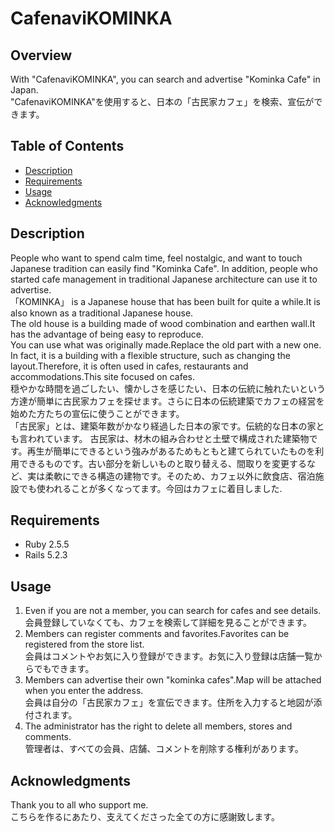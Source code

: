 # CafenaviKOMINKA

## Overview
With "CafenaviKOMINKA", you can search and advertise "Kominka Cafe" in Japan.   
"CafenaviKOMINKA"を使用すると、日本の「古民家カフェ」を検索、宣伝ができます。

## Table of Contents
- [Description](#description)
- [Requirements](#requirements)
- [Usage](#usage)
- [Acknowledgments](#acknowledgments)

## Description
People who want to spend calm time, feel nostalgic, and want to touch Japanese tradition can easily find "Kominka Cafe". In addition, people who started cafe management in traditional Japanese architecture can use it to advertise.   
「KOMINKA」 is a Japanese house that has been built for quite a while.It is also known as a traditional Japanese house.  
The old house is a building made of wood combination and earthen wall.It has the advantage of being easy to reproduce.  
You can use what was originally made.Replace the old part with a new one. In fact, it is a building with a flexible structure, such as changing the layout.Therefore, it is often used in cafes, restaurants and accommodations.This site focused on cafes.   
穏やかな時間を過ごしたい、懐かしさを感じたい、日本の伝統に触れたいという方達が簡単に古民家カフェを探せます。さらに日本の伝統建築でカフェの経営を始めた方たちの宣伝に使うことができます。  
「古民家」とは、建築年数がかなり経過した日本の家です。伝統的な日本の家とも言われています。 古民家は、材木の組み合わせと土壁で構成された建築物です。再生が簡単にできるという強みがあるためもともと建てられていたものを利用できるものです。古い部分を新しいものと取り替える、間取りを変更するなど、実は柔軟にできる構造の建物です。そのため、カフェ以外に飲食店、宿泊施設でも使われることが多くなってます。今回はカフェに着目しました. 

## Requirements
* Ruby  2.5.5
* Rails 5.2.3

## Usage
1. Even if you are not a member, you can search for cafes and see details.  
会員登録していなくても、カフェを検索して詳細を見ることができます。
2. Members can register comments and favorites.Favorites can be registered from the store list.  
  会員はコメントやお気に入り登録ができます。お気に入り登録は店舗一覧からでもできます。
3. Members can advertise their own "kominka cafes".Map will be attached when you enter the address.  
  会員は自分の「古民家カフェ」を宣伝できます。住所を入力すると地図が添付されます。
4. The administrator has the right to delete all members, stores and comments.  
  管理者は、すべての会員、店舗、コメントを削除する権利があります。

## Acknowledgments
Thank you to all who support me.  
こちらを作るにあたり、支えてくださった全ての方に感謝致します。


